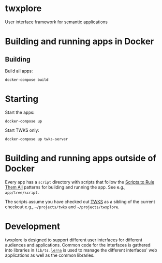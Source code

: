 # twxplore

User interface framework for semantic applications

# Building and running apps in Docker

## Building

Build all apps:

    docker-compose build
    
# Starting

Start the apps:

    docker-compose up

Start TWKS only:
    
    docker-compose up twks-server

# Building and running apps outside of Docker

Every app has a `script` directory with scripts that follow the [Scripts to Rule Them All](https://github.com/github/scripts-to-rule-them-all) patterns for building and running the app. See e.g., `app/tree/script`.

The scripts assume you have checked out [TWKS](https://github.com/tetherless-world/twks) as a sibling of the current checkout e.g., `~/projects/twks` and `~/projects/twxplore`.

# Development

twxplore is designed to support different user interfaces for different audiences and applications. Common code for the interfaces is gathered into libraries in `lib/ts`. [`lerna`](https://github.com/lerna/lerna) is used to manage the different interfaces' web applications as well as the common libraries.
